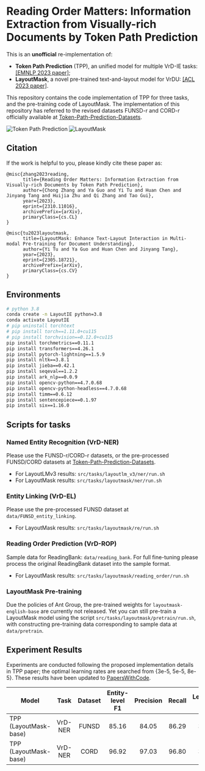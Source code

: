 # Reading Order Matters: Information Extraction from Visually-rich Documents by Token Path Prediction

This is an **unofficial** re-implementation of:
* **Token Path Prediction** (TPP), an unified model for multiple VrD-IE tasks: [[EMNLP 2023 paper]](https://arxiv.org/abs/2310.11016);
* **LayoutMask**, a novel pre-trained text-and-layout model for VrDU: [[ACL 2023 paper]](https://arxiv.org/abs/2305.18721).

This repository contains the code implementation of TPP for three tasks, and the pre-training code of LayoutMask.
The implementation of this repository has referred to the revised datasets FUNSD-r and CORD-r officially available at [Token-Path-Prediction-Datasets](https://github.com/chongzhangFDU/Token-Path-Prediction-Datasets).

![Token Path Prediction](https://ar5iv.labs.arxiv.org/html/2310.11016/assets/x3.png)
![LayoutMask](https://ar5iv.labs.arxiv.org/html/2305.18721/assets/images/model.jpg)

## Citation

If the work is helpful to you, please kindly cite these paper as:

```
@misc{zhang2023reading,
      title={Reading Order Matters: Information Extraction from Visually-rich Documents by Token Path Prediction}, 
      author={Chong Zhang and Ya Guo and Yi Tu and Huan Chen and Jinyang Tang and Huijia Zhu and Qi Zhang and Tao Gui},
      year={2023},
      eprint={2310.11016},
      archivePrefix={arXiv},
      primaryClass={cs.CL}
}

@misc{tu2023layoutmask,
      title={LayoutMask: Enhance Text-Layout Interaction in Multi-modal Pre-training for Document Understanding}, 
      author={Yi Tu and Ya Guo and Huan Chen and Jinyang Tang},
      year={2023},
      eprint={2305.18721},
      archivePrefix={arXiv},
      primaryClass={cs.CV}
}
```

## Environments

```bash
# python 3.8
conda create -n LayoutIE python=3.8
conda activate LayoutIE
# pip uninstall torchtext
# pip install torch==1.11.0+cu115
# pip install torchvision==0.12.0+cu115
pip install torchmetrics==0.11.1
pip install transformers==4.26.1
pip install pytorch-lightning==1.5.9
pip install nltk==3.8.1
pip install jieba==0.42.1
pip install seqeval==1.2.2
pip install ark_nlp==0.0.9
pip install opencv-python==4.7.0.68
pip install opencv-python-headless==4.7.0.68
pip install timm==0.6.12
pip install sentencepiece==0.1.97
pip install six==1.16.0
```

## Scripts for tasks

### Named Entity Recognition (VrD-NER)

Please use the FUNSD-r/CORD-r datasets, or the pre-processed FUNSD/CORD datasets at [Token-Path-Prediction-Datasets](https://github.com/chongzhangFDU/Token-Path-Prediction-Datasets).

* For LayoutLMv3 results: `src/tasks/layoutlm_v3/ner/run.sh`
* For LayoutMask results: `src/tasks/layoutmask/ner/run.sh`

### Entity Linking (VrD-EL)

Please use the pre-processed FUNSD dataset at `data/FUNSD_entity_linking`.

* For LayoutMask results: `src/tasks/layoutmask/re/run.sh`

### Reading Order Prediction (VrD-ROP)

Sample data for ReadingBank: `data/reading_bank`. For full fine-tuning please process the original ReadingBank dataset into the sample format.

* For LayoutMask results: `src/tasks/layoutmask/reading_order/run.sh`

### LayoutMask Pre-training

Due the policies of Ant Group, the pre-trained weights for `layoutmask-english-base` are currently not released.
Yet you can still pre-train a LayoutMask model using the script `src/tasks/layoutmask/pretrain/run.sh`, with constructing pre-training data corresponding to sample data at `data/pretrain`.

## Experiment Results

Experiments are conducted following the proposed implementation details in TPP paper; the optimal learning rates are searched from {3e-5, 5e-5, 8e-5}.
These results have been updated to [PapersWithCode](https://paperswithcode.com/paper/reading-order-matters-information-extraction).

| Model | Task | Dataset | Entity-level F1 | Precision | Recall | Learning Rate |
|-------|:-----:|:-----:|:---------------:|:---------:|:------:|:-------------:|
| TPP (LayoutMask-base) | VrD-NER | FUNSD | 85.16  | 84.05 |  86.29  | 3e-5 | 
| TPP (LayoutMask-base) | VrD-NER | CORD  | 96.92  | 97.03 |  96.80  | 3e-5 | 
